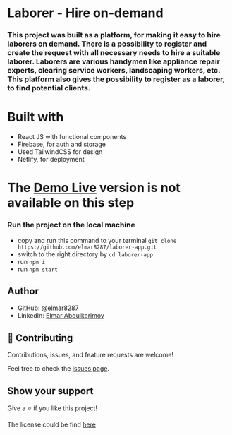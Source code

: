 # Laborer - Hire on-demand

### This project was built as a platform, for making it easy to hire laborers on demand. There is a possibility to register and create the request with all necessary needs to hire a suitable laborer. Laborers are various handymen like appliance repair experts, clearing service workers, landscaping workers, etc. This platform also gives the possibility to register as a laborer, to find potential clients.
# Built with

- React JS with functional components
- Firebase, for auth and storage
- Used TailwindCSS for design
- Netlify, for deployment

# The [Demo Live]() version is not available on this step

<!-- <img width="848" alt="Screen Shot 2022-09-02 at 16 11 13" src="https://user-images.githubusercontent.com/49064106/188140193-ddaf8669-70da-4d28-9c7c-04f90c4704ea.png"> -->

<!-- ![image](https://user-images.githubusercontent.com/49064106/196610624-fc730d1b-daf3-4239-b2ff-a6c958c82ee1.png)

![image](https://user-images.githubusercontent.com/49064106/196610860-1ce70b1f-5547-40fe-ba7d-1888e98fa419.png) -->


### Run the project on the local machine

- copy and run this command to your terminal `git clone https://github.com/elmar8287/laborer-app.git`
- switch to the right directory by `cd laborer-app`
- run `npm i`
- run `npm start`

## Author

- GitHub: [@elmar8287](https://github.com/elmar8287)
- LinkedIn: [Elmar Abdulkarimov](https://www.linkedin.com/in/elmar.abdulkarimov/)

## 🤝 Contributing

Contributions, issues, and feature requests are welcome!

Feel free to check the [issues page](https://github.com/elmar8287/laborer-app/issues).

## Show your support

Give a ⭐️ if you like this project!

The license could be find [here](https://github.com/elmar8287/laborer-app/blob/dev/LICENSE)

